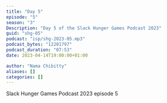 ```yaml
---
title: "Day 5"
episode: "5"
season: "3"
Description: "Day 5 of the Slack Hunger Games Podcast 2023"
guid: "shg-05"
podcast: "isp/shg-2023-05.mp3"
podcast_bytes: "12201797"
podcast_duration: "07:53"
date: 2023-04-14T19:00:00+01:00

author: "Nama Chibitty"
aliases: []
categories: []
---
```


Slack Hunger Games Podcast 2023 episode 5